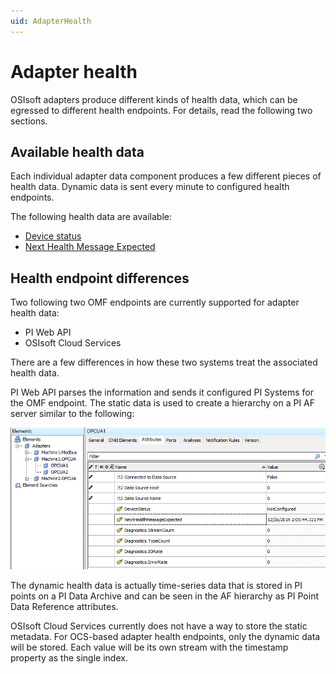 ```yaml
---
uid: AdapterHealth
---
```


# Adapter health

OSIsoft adapters produce different kinds of health data, which can be egressed to different health endpoints. For details, read the following two sections.

## Available health data

Each individual adapter data component produces a few different pieces of health data. Dynamic data is sent every minute to configured health endpoints.

The following health data are available:
- [Device status](xref:DeviceStatus)
- [Next Health Message Expected](xref:NextHealthMessageExpected)

## Health endpoint differences

Two following two OMF endpoints are currently supported for adapter health data:

- PI Web API 
- OSIsoft Cloud Services

There are a few differences in how these two systems treat the associated health data. 

PI Web API parses the information and sends it configured PI Systems for the OMF endpoint. The static data is used to create a hierarchy on a PI AF server similar to the following:

![AdapterHealthAFHierarchy](../images/AdapterHealthAFHierarchy.PNG)

The dynamic health data is actually time-series data that is stored in PI points on a PI Data Archive and can be seen in the AF hierarchy as PI Point Data Reference attributes.

OSIsoft Cloud Services currently does not have a way to store the static metadata. For OCS-based adapter health endpoints, only the dynamic data will be stored. Each value will be its own stream with the timestamp property as the single index.
